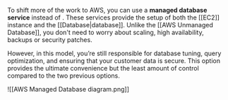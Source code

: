 To shift more of the work to AWS, you can use a **managed database service** instead of . These services provide the setup of both the [[EC2]] instance and the [[Database|database]]. Unlike the [[AWS Unmanaged Database]], you don't need to worry about scaling, high availability, backups or security patches.

However, in this model, you’re still responsible for database tuning, query optimization, and ensuring that your customer data is secure. This option provides the ultimate convenience but the least amount of control compared to the two previous options.

![[AWS Managed Database diagram.png]]